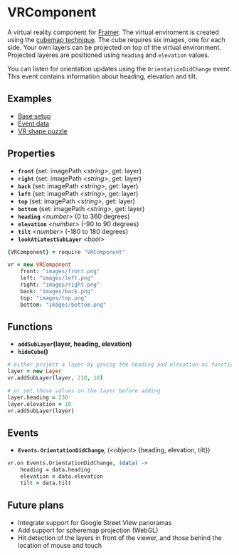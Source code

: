 # VRComponent

A virtual reality component for [Framer](http://framerjs.com). The virtual enviroment is created using the [cubemap technique](https://en.wikipedia.org/wiki/Cube_mapping). The cube requires six images, one for each side. Your own layers can be projected on top of the virtual environment. Projected layeres are positioned using `heading` and `elevation` values.

You can listen for orientation updates using the `OrientationDidChange` event. This event contains information about heading, elevation and tilt.

## Examples
- [Base setup](http://share.framerjs.com/nbm68qngj9oi/)
- [Event data](http://share.framerjs.com/6ui2dok637qt/)
- [VR shape puzzle](http://share.framerjs.com/vfa1wqhsqldw/)

## Properties
- **`front`** (set: imagePath *\<string>*, get: layer)
- **`right`** (set: imagePath *\<string>*, get: layer)
- **`back`** (set: imagePath *\<string>*, get: layer)
- **`left`** (set: imagePath *\<string>*, get: layer)
- **`top`** (set: imagePath *\<string>*, get: layer)
- **`bottom`** (set: imagePath *\<string>*, get: layer)
- **`heading`** *\<number>* (0 to 360 degrees)
- **`elevation`** *\<number>* (-90 to 90 degrees)
- **`tilt`** *\<number>* (-180 to 180 degrees)
- **`lookAtLatestSubLayer`** *\<bool>*

```coffee
{VRComponent} = require "VRComponent"

vr = new VRComponent
	front: "images/front.png"
	left: "images/left.png"
	right: "images/right.png"
	back: "images/back.png"
	top: "images/top.png"
	bottom: "images/bottom.png"
```

## Functions
- **`addSubLayer`(**layer, heading, elevation**)**
- **`hideCube`()**

```coffee
# either project a layer by giving the heading and elevation as function parameters
layer = new Layer
vr.addSubLayer(layer, 230, 10)

# or set these values on the layer before adding
layer.heading = 230
layer.elevation = 10
vr.addSubLayer(layer)
```

## Events
- **`Events.OrientationDidChange`**, (*\<object>* {heading, elevation, tilt})

```coffee
vr.on Events.OrientationDidChange, (data) ->
	heading = data.heading
	elevation = data.elevation
	tilt = data.tilt
```

## Future plans
- Integrate support for Google Street View panoramas
- Add support for spheremap projection (WebGL)
- Hit detection of the layers in front of the viewer, and those behind the location of mouse and touch
